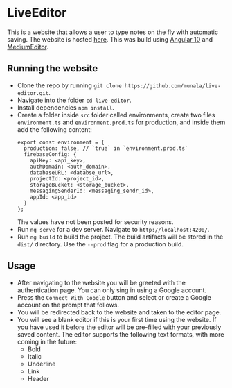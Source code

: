 # LiveEditor

This is a website that allows a user to type notes on the fly with automatic saving. The website is hosted [here](https://live-editor-23675.web.app/). This was build using [Angular 10](https://angular.io/) and [MediumEditor](https://github.com/yabwe/medium-editor).

## Running the website

- Clone the repo by running `git clone https://github.com/munala/live-editor.git`.
- Navigate into the folder `cd live-editor`.
- Install dependencies `npm install`.
- Create a folder inside `src` folder called environments, create two files `environment.ts` and `environment.prod.ts` for production, and inside them add the following content:
  ```
  export const environment = {
    production: false, // `true` in `environment.prod.ts`
    firebaseConfig: {
      apiKey: <api_key>,
      authDomain: <auth_domain>,
      databaseURL: <databse_url>,
      projectId: <project_id>,
      storageBucket: <storage_bucket>,
      messagingSenderId: <messaging_sendr_id>,
      appId: <app_id>
    }
  };
  ```
  The values have not been posted for security reasons.
- Run `ng serve` for a dev server. Navigate to `http://localhost:4200/`.
- Run `ng build` to build the project. The build artifacts will be stored in the `dist/` directory. Use the `--prod` flag for a production build.

## Usage

- After navigating to the website you will be greeted with the authentication page. You can only sing in using a Google account.
- Press the `Connect With Google` button and select or create a Google account on the prompt that follows.
- You will be redirected back to the website and taken to the editor page.
- You will see a blank editor if this is your first time using the website. If you have used it before the editor will be pre-filled with your previously saved content. The editor supports the following text formats, with more coming in the future:
  - Bold
  - Italic
  - Underline
  - Link
  - Header
